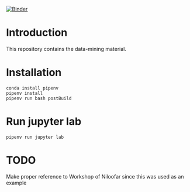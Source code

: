 [![Binder](https://mybinder.org/badge_logo.svg)](https://mybinder.org/v2/gh/janvandenschilden/biodata-mining/master?urlpath=lab/tree/index.ipynb)

# Introduction
This repository contains the data-mining material.

# Installation

```
conda install pipenv
pipenv install
pipenv run bash postBuild
```

# Run jupyter lab

```
pipenv run jupyter lab
```

# TODO
Make proper reference to Workshop of Niloofar since this was used as an example